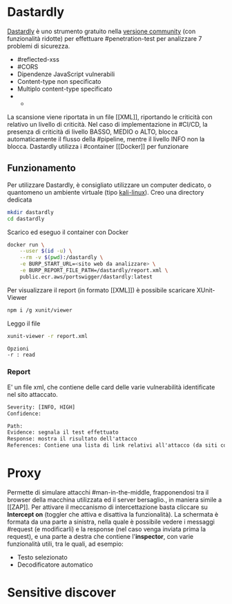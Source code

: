 # Dastardly
[Dastardly](https://portswigger.net/burp/dastardly) è uno strumento gratuito nella [versione community](https://github.com/PortSwigger/dastardly-github-action) (con funzionalità ridotte) per effettuare #penetration-test per analizzare 7 problemi di sicurezza.
- #reflected-xss
- #CORS
- Dipendenze JavaScript vulnerabili
- Content-type non specificato
- Multiplo content-type specificato
- -
La scansione viene riportata in un file [[XML]], riportando le criticità con relativo un livello di criticità. Nel caso di implementazione in #CI/CD, la presenza di criticità di livello BASSO, MEDIO o ALTO, blocca automaticamente il flusso della #pipeline, mentre il livello INFO non la blocca.
Dastardly utilizza i #container [[Docker]] per funzionare
## Funzionamento
Per utilizzare Dastardly, è consigliato utilizzare un computer dedicato, o quantomeno un ambiente virtuale (tipo [kali-linux](Linux#kali-linux)).
Creo una directory dedicata
```sh
mkdir dastardly
cd dastardly
```
Scarico ed eseguo il container con Docker
```sh
docker run \
	--user $(id -u) \
	--rm -v $(pwd):/dastardly \
	-e BURP_START_URL=<sito web da analizzare> \
	-e BURP_REPORT_FILE_PATH=/dastardly/report.xml \
	public.ecr.aws/portswigger/dastardly:latest
```
Per visualizzare il report (in formato [[XML]]) è possibile scaricare XUnit-Viewer
```sh
npm i /g xunit/viewer
```
Leggo il file 
```sh
xunit-viewer -r report.xml
```
	Opzioni
	-r : read
### Report
E' un file xml, che contiene delle card delle varie vulnerabilità identificate nel sito attaccato.
```report.xml
Severity: [INFO, HIGH]
Confidence:

Path:
Evidence: segnala il test effettuato
Response: mostra il risultato dell'attacco
References: Contiene una lista di link relativi all'attacco (da siti come Mitre, capec, postswagger)

```
# Proxy
Permette di simulare attacchi #man-in-the-middle, frapponendosi tra il browser della macchina utilizzata ed il server bersaglio., in maniera simile a [[ZAP]].
Per attivare il meccanismo di intercettazione basta cliccare su **Intercept on** (toggler che attiva e disattiva la funzionalità).
La schermata è formata da una parte a sinistra, nella quale è possibile vedere i messaggi #request (e modificarli) e la response (nel caso venga inviata prima la request), e una parte a destra che contiene l'**inspector**, con varie funzionalità utili, tra le quali, ad esempio:
- Testo selezionato
- Decodificatore automatico
# Sensitive discover 